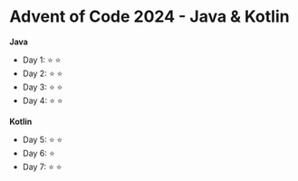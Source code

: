 # Advent of Code 2024 - Java & Kotlin

**Java**
- Day 1: :star: :star:
- Day 2: :star: :star:
- Day 3: :star: :star:
- Day 4: :star: :star:

**Kotlin**
- Day 5: :star: :star:
- Day 6: :star: 
- Day 7: :star: :star: